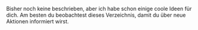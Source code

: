 Bisher noch keine beschrieben, aber ich habe schon einige coole Ideen für dich. Am besten du beobachtest dieses Verzeichnis, damit du über neue Aktionen informiert wirst.
